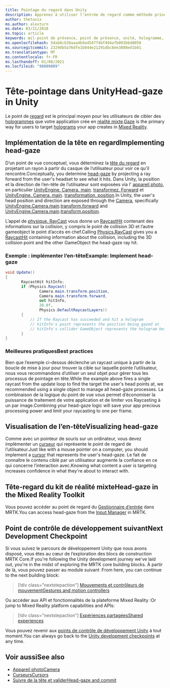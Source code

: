 ```yaml
---
title: Pointage du regard dans Unity
description: Apprenez à utiliser l’entrée de regard comme méthode principale permettant aux utilisateurs de cibler les hologrammes que votre application crée en réalité mixte.
author: thetuvix
ms.author: alexturn
ms.date: 03/21/2018
ms.topic: article
keywords: œil-point de présence, point de présence, unité, hologramme, réalité mixte, casque de réalité mixte, casque de réalité mixte, casque de réalité virtuelle, MRTK, boîte à outils de réalité mixte
ms.openlocfilehash: 5dab8cb38aaa4b9a4547f4bf494afb093b6d8058
ms.sourcegitcommit: 2329db5a76dfe1b844e21291dbc8ee3888ed1b81
ms.translationtype: MT
ms.contentlocale: fr-FR
ms.lasthandoff: 01/08/2021
ms.locfileid: "98009889"
---
```

# <a name="head-gaze-in-unity"></a><span data-ttu-id="f9600-104">Tête-pointage dans Unity</span><span class="sxs-lookup"><span data-stu-id="f9600-104">Head-gaze in Unity</span></span>

<span data-ttu-id="f9600-105">Le point de [regard](../../design/gaze-and-commit.md) est le principal moyen pour les utilisateurs de cibler des [hologrammes](../../discover/hologram.md) que votre application crée en [réalité mixte](../../discover/mixed-reality.md).</span><span class="sxs-lookup"><span data-stu-id="f9600-105">[Gaze](../../design/gaze-and-commit.md) is the primary way for users to target [holograms](../../discover/hologram.md) your app creates in [Mixed Reality](../../discover/mixed-reality.md).</span></span>

## <a name="implementing-head-gaze"></a><span data-ttu-id="f9600-106">Implémentation de la tête en regard</span><span class="sxs-lookup"><span data-stu-id="f9600-106">Implementing head-gaze</span></span>

<span data-ttu-id="f9600-107">D’un point de vue conceptuel, vous déterminez la [tête du regard](../../design/gaze-and-commit.md) en projetant un rayon à partir du casque de l’utilisateur pour voir ce qu’il rencontre.</span><span class="sxs-lookup"><span data-stu-id="f9600-107">Conceptually, you determine [head-gaze](../../design/gaze-and-commit.md) by projecting a ray forward from the user's headset to see what it hits.</span></span> <span data-ttu-id="f9600-108">Dans Unity, la position et la direction de l’en-tête de l’utilisateur sont exposées via l' [appareil photo](camera-in-unity.md), en particulier [UnityEngine. Camera. main](https://docs.unity3d.com/ScriptReference/Camera-main.html). [transformez. Forward](https://docs.unity3d.com/ScriptReference/Transform-forward.html) et [UnityEngine. Camera. main](https://docs.unity3d.com/ScriptReference/Camera-main.html). [transformation. position](https://docs.unity3d.com/ScriptReference/Transform-position.html).</span><span class="sxs-lookup"><span data-stu-id="f9600-108">In Unity, the user's head position and direction are exposed through the [Camera](camera-in-unity.md), specifically [UnityEngine.Camera.main](https://docs.unity3d.com/ScriptReference/Camera-main.html).[transform.forward](https://docs.unity3d.com/ScriptReference/Transform-forward.html) and [UnityEngine.Camera.main](https://docs.unity3d.com/ScriptReference/Camera-main.html).[transform.position](https://docs.unity3d.com/ScriptReference/Transform-position.html).</span></span>

<span data-ttu-id="f9600-109">L’appel de [physique. RayCast](https://docs.unity3d.com/ScriptReference/Physics.Raycast.html) vous donne un [RaycastHit](https://docs.unity3d.com/ScriptReference/RaycastHit.html) contenant des informations sur la collision, y compris le point de collision 3D et l’autre gameobject le point d’accès en chef.</span><span class="sxs-lookup"><span data-stu-id="f9600-109">Calling [Physics.RayCast](https://docs.unity3d.com/ScriptReference/Physics.Raycast.html) gives you a [RaycastHit](https://docs.unity3d.com/ScriptReference/RaycastHit.html) containing information about the collision, including the 3D collision point and the other GameObject the head-gaze ray hit.</span></span>

### <a name="example-implement-head-gaze"></a><span data-ttu-id="f9600-110">Exemple : implémenter l’en-tête</span><span class="sxs-lookup"><span data-stu-id="f9600-110">Example: Implement head-gaze</span></span>

```cs
void Update()
{
       RaycastHit hitInfo;
       if (Physics.Raycast(
               Camera.main.transform.position,
               Camera.main.transform.forward,
               out hitInfo,
               20.0f,
               Physics.DefaultRaycastLayers))
       {
           // If the Raycast has succeeded and hit a hologram
           // hitInfo's point represents the position being gazed at
           // hitInfo's collider GameObject represents the hologram being gazed at
       }
}
```

### <a name="best-practices"></a><span data-ttu-id="f9600-111">Meilleures pratiques</span><span class="sxs-lookup"><span data-stu-id="f9600-111">Best practices</span></span>

<span data-ttu-id="f9600-112">Bien que l’exemple ci-dessus déclenche un raycast unique à partir de la boucle de mise à jour pour trouver la cible sur laquelle pointe l’utilisateur, nous vous recommandons d’utiliser un seul objet pour gérer tous les processus de pointage en tête.</span><span class="sxs-lookup"><span data-stu-id="f9600-112">While the example above fires a single raycast from the update loop to find the target the user's head points at, we recommended using a single object to manage all head-gaze processes.</span></span> <span data-ttu-id="f9600-113">La combinaison de la logique du point de vue vous permet d’économiser la puissance de traitement de votre application et de limiter vos Raycasting à un par image.</span><span class="sxs-lookup"><span data-stu-id="f9600-113">Combining your head-gaze logic will save your app precious processing power and limit your raycasting to one per frame.</span></span>

## <a name="visualizing-head-gaze"></a><span data-ttu-id="f9600-114">Visualisation de l’en-tête</span><span class="sxs-lookup"><span data-stu-id="f9600-114">Visualizing head-gaze</span></span>

<span data-ttu-id="f9600-115">Comme avec un pointeur de souris sur un ordinateur, vous devez implémenter un [curseur](../../design/cursors.md) qui représente le point de regard de l’utilisateur.</span><span class="sxs-lookup"><span data-stu-id="f9600-115">Just like with a mouse pointer on a computer, you should implement a [cursor](../../design/cursors.md) that represents the user's head-gaze.</span></span> <span data-ttu-id="f9600-116">Le fait de connaître le contenu ciblé par un utilisateur augmente la confiance en ce qui concerne l’interaction avec.</span><span class="sxs-lookup"><span data-stu-id="f9600-116">Knowing what content a user is targeting increases confidence in what they're about to interact with.</span></span>

## <a name="head-gaze-in-the-mixed-reality-toolkit"></a><span data-ttu-id="f9600-117">Tête-regard du kit de réalité mixte</span><span class="sxs-lookup"><span data-stu-id="f9600-117">Head-gaze in the Mixed Reality Toolkit</span></span> 
<span data-ttu-id="f9600-118">Vous pouvez accéder au point de regard du [Gestionnaire d’entrée](https://microsoft.github.io/MixedRealityToolkit-Unity/Documentation/Input/Overview.html) dans MRTK.</span><span class="sxs-lookup"><span data-stu-id="f9600-118">You can access head-gaze from the [Input Manager](https://microsoft.github.io/MixedRealityToolkit-Unity/Documentation/Input/Overview.html) in MRTK.</span></span>

## <a name="next-development-checkpoint"></a><span data-ttu-id="f9600-119">Point de contrôle de développement suivant</span><span class="sxs-lookup"><span data-stu-id="f9600-119">Next Development Checkpoint</span></span>

<span data-ttu-id="f9600-120">Si vous suivez le parcours de développement Unity que nous avons disposé, vous êtes au cœur de l’exploration des blocs de construction MRTK Core.</span><span class="sxs-lookup"><span data-stu-id="f9600-120">If you're following the Unity development journey we've laid out, you're in the midst of exploring the MRTK core building blocks.</span></span> <span data-ttu-id="f9600-121">À partir de là, vous pouvez passer au module suivant :</span><span class="sxs-lookup"><span data-stu-id="f9600-121">From here, you can continue to the next building block:</span></span>

> [!div class="nextstepaction"]
> [<span data-ttu-id="f9600-122">Mouvements et contrôleurs de mouvement</span><span class="sxs-lookup"><span data-stu-id="f9600-122">Gestures and motion controllers</span></span>](gestures-and-motion-controllers-in-unity.md)

<span data-ttu-id="f9600-123">Ou accéder aux API et fonctionnalités de la plateforme Mixed Reality :</span><span class="sxs-lookup"><span data-stu-id="f9600-123">Or jump to Mixed Reality platform capabilities and APIs:</span></span>

> [!div class="nextstepaction"]
> [<span data-ttu-id="f9600-124">Expériences partagées</span><span class="sxs-lookup"><span data-stu-id="f9600-124">Shared experiences</span></span>](shared-experiences-in-unity.md)

<span data-ttu-id="f9600-125">Vous pouvez revenir aux [points de contrôle de développement Unity](unity-development-overview.md#2-core-building-blocks) à tout moment.</span><span class="sxs-lookup"><span data-stu-id="f9600-125">You can always go back to the [Unity development checkpoints](unity-development-overview.md#2-core-building-blocks) at any time.</span></span>

## <a name="see-also"></a><span data-ttu-id="f9600-126">Voir aussi</span><span class="sxs-lookup"><span data-stu-id="f9600-126">See also</span></span>
* [<span data-ttu-id="f9600-127">Appareil photo</span><span class="sxs-lookup"><span data-stu-id="f9600-127">Camera</span></span>](camera-in-unity.md)
* [<span data-ttu-id="f9600-128">Curseurs</span><span class="sxs-lookup"><span data-stu-id="f9600-128">Cursors</span></span>](../../design/cursors.md)
* [<span data-ttu-id="f9600-129">Suivre de la tête et valider</span><span class="sxs-lookup"><span data-stu-id="f9600-129">Head-gaze and commit</span></span>](../../design/gaze-and-commit.md)
